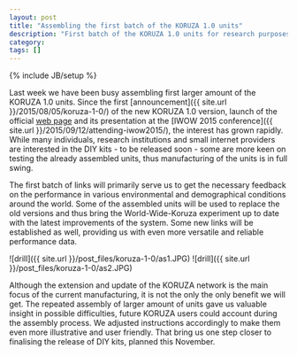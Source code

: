 ```yaml
---
layout: post
title: "Assembling the first batch of the KORUZA 1.0 units"
description: "First batch of the KORUZA 1.0 units for research purposes."
category: 
tags: []
---
```

{% include JB/setup %}

Last week we have been busy assembling first larger amount of the KORUZA 1.0 units. Since the first [announcement]({{ site.url }}/2015/08/05/koruza-1-0/) of the new KORUZA 1.0 version, launch of the official [web page](https://koruza.net) and its presentation at the [IWOW 2015 conference]({{ site.url }}/2015/09/12/attending-iwow2015/), the interest has grown rapidly. While many individuals, research institutions and small internet providers are interested in the DIY kits - to be released soon - some are more keen on testing the already assembled units, thus manufacturing of the units is in full swing.  

The first batch of links will primarily serve us to get the necessary feedback on the performance in various environmental and demographical conditions around the world. Some of the assembled units will be used to replace the old versions and thus bring the World-Wide-Koruza experiment up to date with the latest improvements of the system. Some new links will be established as well, providing us with even more versatile and reliable performance data.  

![drill]({{ site.url }}/post_files/koruza-1-0/as1.JPG)
![drill]({{ site.url }}/post_files/koruza-1-0/as2.JPG)

Although the extension and update of the KORUZA network is the main focus of the current manufacturing, it is not the only the only benefit we will get. The repeated assembly of larger amount of units gave us valuable insight in possible difficulties, future KORUZA users could account during the assembly process. We adjusted instructions accordingly to make them even more illustrative and user friendly. That bring us one step closer to finalising the release of DIY kits, planned this November.  